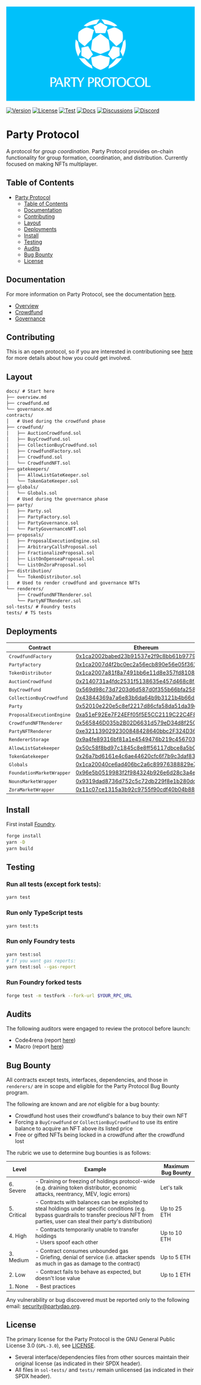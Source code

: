 ![Party Protocol](.github/assets/banner.png)

[![Version][version-badge]][version-link]
[![License][license-badge]][license-link]
[![Test][ci-badge]][ci-link]
[![Docs][docs-badge]][docs-link]
[![Discussions][discussions-badge]][discussions-link]
[![Discord][discord-badge]][discord-link]

[version-badge]: https://img.shields.io/github/release/PartyDAO/party-protocol?label=version
[version-link]: https://github.com/PartyDAO/party-protocol/releases
[license-badge]: https://img.shields.io/github/license/PartyDAO/party-protocol
[license-link]: https://github.com/PartyDAO/party-protocol/blob/main/LICENSE
[ci-badge]: https://github.com/PartyDAO/party-protocol/actions/workflows/ci.yml/badge.svg
[ci-link]: https://github.com/PartyDAO/party-protocol/actions/workflows/ci.yml
[docs-badge]: https://img.shields.io/badge/Party-documentation-informational
[docs-link]: https://github.com/PartyDAO/party-protocol/tree/main/docs
[discussions-badge]: https://img.shields.io/badge/Party-discussions-blueviolet
[discussions-link]: https://github.com/PartyDAO/party-protocol/discussions
[discord-badge]: https://img.shields.io/static/v1?logo=discord&label=discord&message=join&color=blue
[discord-link]: https://discord.gg/zUeXpDX8HA

# Party Protocol

A protocol for _group coordination_. Party Protocol provides on-chain functionality for group formation, coordination, and distribution. Currently focused on making NFTs multiplayer.

## Table of Contents

- [Party Protocol](https://github.com/PartyDAO/party-protocol#party-protocol)
  - [Table of Contents](https://github.com/PartyDAO/party-protocol#table-of-contents)
  - [Documentation](https://github.com/PartyDAO/party-protocol#documentation)
  - [Contributing](https://github.com/PartyDAO/party-protocol#contributing)
  - [Layout](https://github.com/PartyDAO/party-protocol#layout)
  - [Deployments](https://github.com/PartyDAO/party-protocol#deployments)
  - [Install](https://github.com/PartyDAO/party-protocol#install)
  - [Testing](https://github.com/PartyDAO/party-protocol#testing)
  - [Audits](https://github.com/PartyDAO/party-protocol#audits)
  - [Bug Bounty](https://github.com/PartyDAO/party-protocol#bug-bounty)
  - [License](https://github.com/PartyDAO/party-protocol#license)

## Documentation

For more information on Party Protocol, see the documentation [here](./docs/).

- [Overview](./docs/README.md)
- [Crowdfund](./docs/crowdfund.md)
- [Governance](./docs/governance.md)

## Contributing

This is an open protocol, so if you are interested in contributioning see [here](./CONTRIBUTING.md) for more details about how you could get involved.

## Layout

```
docs/ # Start here
├── overview.md
├── crowdfund.md
└── governance.md
contracts/
│   # Used during the crowdfund phase
├── crowdfund/
│   ├── AuctionCrowdfund.sol
│   ├── BuyCrowdfund.sol
│   ├── CollectionBuyCrowdfund.sol
│   ├── CrowdfundFactory.sol
│   ├── Crowdfund.sol
│   └── CrowdfundNFT.sol
├── gatekeepers/
│   ├── AllowListGateKeeper.sol
│   └── TokenGateKeeper.sol
├── globals/
│   └── Globals.sol
│   # Used during the governance phase
├── party/
│   ├── Party.sol
│   ├── PartyFactory.sol
│   ├── PartyGovernance.sol
│   └── PartyGovernanceNFT.sol
├── proposals/
│   ├── ProposalExecutionEngine.sol
│   ├── ArbitraryCallsProposal.sol
│   ├── FractionalizeProposal.sol
│   ├── ListOnOpenseaProposal.sol
│   └── ListOnZoraProposal.sol
├── distribution/
│   └── TokenDistributor.sol
|   # Used to render crowdfund and governance NFTs
└── renderers/
    ├── CrowdfundNFTRenderer.sol
    └── PartyNFTRenderer.sol
sol-tests/ # Foundry tests
tests/ # TS tests
```

## Deployments

| Contract                  | Ethereum                                                                                                              | Goerli                                                                                                                       |
| ------------------------- | --------------------------------------------------------------------------------------------------------------------- | ---------------------------------------------------------------------------------------------------------------------------- |
| `CrowdfundFactory`        | [0x1ca2002babed23b91537e2f9c8bb61b97798c806](https://etherscan.io/address/0x1ca2002babed23b91537e2f9c8bb61b97798c806) | [0x6B7ac56399eC194DaEa95516086a9e7a58D13e01](https://goerli.etherscan.io/address/0x6B7ac56399eC194DaEa95516086a9e7a58D13e01) |
| `PartyFactory`            | [0x1ca2007d4f2bc0ec2a56ecb890e56e05f36182df](https://etherscan.io/address/0x1ca2007d4f2bc0ec2a56ecb890e56e05f36182df) | [0x1F0518a7E0C0caE9C76BEc1E35d5EB6A80376782](https://goerli.etherscan.io/address/0x1F0518a7E0C0caE9C76BEc1E35d5EB6A80376782) |
| `TokenDistributor`        | [0x1ca2007a81f8a7491bb6e11d8e357fd810896454](https://etherscan.io/address/0x1ca2007a81f8a7491bb6e11d8e357fd810896454) | [0xe1F79b1eaF8f5f57ba884832562Fa600AA99E60a](https://goerli.etherscan.io/address/0xe1F79b1eaF8f5f57ba884832562Fa600AA99E60a) |
| `AuctionCrowdfund`        | [0x2140731a4fdc2531f5138635e457d468c8f4210b](https://etherscan.io/address/0x2140731a4fdc2531f5138635e457d468c8f4210b) | [0x8ecc9771e73D19E2A7C0EF70f4e6752aa868f69D](https://goerli.etherscan.io/address/0x8ecc9771e73D19E2A7C0EF70f4e6752aa868f69D) |
| `BuyCrowdfund`            | [0x569d98c73d7203d6d587d0f355b66bfa258d736f](https://etherscan.io/address/0x569d98c73d7203d6d587d0f355b66bfa258d736f) | [0x5AB7914453edf56d31362905f9B03Bb64739E910](https://goerli.etherscan.io/address/0x5AB7914453edf56d31362905f9B03Bb64739E910) |
| `CollectionBuyCrowdfund`  | [0x43844369a7a6e83b6da64b9b3121b4b66d71cad0](https://etherscan.io/address/0x43844369a7a6e83b6da64b9b3121b4b66d71cad0) | [0x81789d03Dc069ee81e4073C8F7E0110716C7057b](https://goerli.etherscan.io/address/0x81789d03Dc069ee81e4073C8F7E0110716C7057b) |
| `Party`                   | [0x52010e220e5c8ef2217d86cfa58da51da39e8ec4](https://etherscan.io/address/0x52010e220e5c8ef2217d86cfa58da51da39e8ec4) | [0x6A65e9D0052324f0f1396F3395AC8cD592cc1025](https://goerli.etherscan.io/address/0x6A65e9D0052324f0f1396F3395AC8cD592cc1025) |
| `ProposalExecutionEngine` | [0xa51eF92Ee7F24EFf05f5E5CC2119C22C4F8843F6](https://etherscan.io/address/0xa51eF92Ee7F24EFf05f5E5CC2119C22C4F8843F6) | [0xadB962A081efaaf26Bd6fB37F517FF96026b9F2f](https://goerli.etherscan.io/address/0xadB962A081efaaf26Bd6fB37F517FF96026b9F2f) |
| `CrowdfundNFTRenderer`    | [0x565846D035b2B02D6631d579eD34d8f250584015](https://etherscan.io/address/0x565846D035b2B02D6631d579eD34d8f250584015) | [0xc63683758e1ea09f4e26054565C426BDF7f9839c](https://goerli.etherscan.io/address/0xc63683758e1ea09f4e26054565C426BDF7f9839c) |
| `PartyNFTRenderer`        | [0xe3211390292300848428640bbc2F324D36a25857](https://etherscan.io/address/0xe3211390292300848428640bbc2F324D36a25857) | [0x7cb6CBDc28E67444A5bAe8e51Ced8886F36B90ae](https://goerli.etherscan.io/address/0x7cb6CBDc28E67444A5bAe8e51Ced8886F36B90ae) |
| `RendererStorage`         | [0x9a4fe89316bf81a1e4549476b219c456703c3f62](https://etherscan.io/address/0x9a4fe89316bf81a1e4549476b219c456703c3f62) | [0x444D88e3A4947006FFdee3cdc853617212e27878](https://goerli.etherscan.io/address/0x444D88e3A4947006FFdee3cdc853617212e27878) |
| `AllowListGatekeeper`     | [0x50c58f8bd97c1845c8e8ff56117dbce8a5b009b2](https://etherscan.io/address/0x50c58f8bd97c1845c8e8ff56117dbce8a5b009b2) | [0xbC7d1A260B4d65D2170bd2f56fe1dF394CBaa851](https://goerli.etherscan.io/address/0xbC7d1A260B4d65D2170bd2f56fe1dF394CBaa851) |
| `TokenGatekeeper`         | [0x26a7bd6161e4c6ae44620cfc6f7b9c3daf83ad0b](https://etherscan.io/address/0x26a7bd6161e4c6ae44620cfc6f7b9c3daf83ad0b) | [0x62aE80f153f339f07b287Ac925cAA59afe088252](https://goerli.etherscan.io/address/0x62aE80f153f339f07b287Ac925cAA59afe088252) |
| `Globals`                 | [0x1ca20040ce6ad406bc2a6c89976388829e7fbade](https://etherscan.io/address/0x1ca20040ce6ad406bc2a6c89976388829e7fbade) | [0xb04e111BAf8A256ec5Eeafb006d9073301C2831b](https://goerli.etherscan.io/address/0xb04e111BAf8A256ec5Eeafb006d9073301C2831b) |
| `FoundationMarketWrapper` | [0x96e5b0519983f2f984324b926e6d28c3a4eb92a1](https://etherscan.io/address/0x96e5b0519983f2f984324b926e6d28c3a4eb92a1) | [0x07E280f3f018c4f3B88Ba2a80EC237e580da4bE3](https://goerli.etherscan.io/address/0x07E280f3f018c4f3B88Ba2a80EC237e580da4bE3) |
| `NounsMarketWrapper`      | [0x9319dad8736d752c5c72db229f8e1b280dc80ab1](https://etherscan.io/address/0x9319dad8736d752c5c72db229f8e1b280dc80ab1) | [0xf33eCdf1dC52279eE1E4E9b47857041F97bf1830](https://goerli.etherscan.io/address/0xf33eCdf1dC52279eE1E4E9b47857041F97bf1830) |
| `ZoraMarketWrapper`       | [0x11c07ce1315a3b92c9755f90cdf40b04b88c5731](https://etherscan.io/address/0x11c07ce1315a3b92c9755f90cdf40b04b88c5731) | [0xdaB9D7D0363EE75b7D41543624FfE3eCb6815aFB](https://goerli.etherscan.io/address/0xdaB9D7D0363EE75b7D41543624FfE3eCb6815aFB) |

## Install

First install [Foundry](https://book.getfoundry.sh/getting-started/installation.html).

```bash
forge install
yarn -D
yarn build
```

## Testing

### Run all tests (except fork tests):

```bash
yarn test
```

### Run only TypeScript tests

```bash
yarn test:ts
```

### Run only Foundry tests

```bash
yarn test:sol
# If you want gas reports:
yarn test:sol --gas-report
```

### Run Foundry forked tests

```bash
forge test -m testFork --fork-url $YOUR_RPC_URL
```

## Audits

The following auditors were engaged to review the protocol before launch:

- Code4rena (report [here](./audits/partydao-c4-report.md))
- Macro (report [here](./audits/Party-Protocol-Macro-Audit.pdf))

## Bug Bounty

All contracts except tests, interfaces, dependencies, and those in `renderers/` are in scope and eligible for the Party Protocol Bug Bounty program.

The following are known and are _not_ eligible for a bug bounty:

- Crowdfund host uses their crowdfund's balance to buy their own NFT
- Forcing a `BuyCrowdfund` or `CollectionBuyCrowdfund` to use its entire balance to acquire an NFT above its listed price
- Free or gifted NFTs being locked in a crowdfund after the crowdfund lost

The rubric we use to determine bug bounties is as follows:

| **Level**   | **Example**                                                                                                                                                                                      | **Maximum Bug Bounty** |
| ----------- | ------------------------------------------------------------------------------------------------------------------------------------------------------------------------------------------------ | ---------------------- |
| 6. Severe   | - Draining or freezing of holdings protocol-wide (e.g. draining token distributor, economic attacks, reentrancy, MEV, logic errors)                                                              | Let's talk             |
| 5. Critical | - Contracts with balances can be exploited to steal holdings under specific conditions (e.g. bypass guardrails to transfer precious NFT from parties, user can steal their party's distribution) | Up to 25 ETH           |
| 4. High     | - Contracts temporarily unable to transfer holdings<br>- Users spoof each other                                                                                                                  | Up to 10 ETH           |
| 3. Medium   | - Contract consumes unbounded gas<br>- Griefing, denial of service (i.e. attacker spends as much in gas as damage to the contract)                                                               | Up to 5 ETH            |
| 2. Low      | - Contract fails to behave as expected, but doesn't lose value                                                                                                                                   | Up to 1 ETH            |
| 1. None     | - Best practices                                                                                                                                                                                 |                        |

Any vulnerability or bug discovered must be reported only to the following email: [security@partydao.org](mailto:security@partydao.org).

## License

The primary license for the Party Protocol is the GNU General Public License 3.0 (`GPL-3.0`), see [LICENSE](./LICENSE).

- Several interface/dependencies files from other sources maintain their original license (as indicated in their SPDX header).
- All files in `sol-tests/` and `tests/` remain unlicensed (as indicated in their SPDX header).
